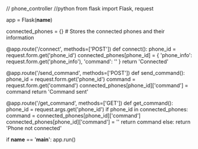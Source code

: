 // phone_controller
//python
from flask import Flask, request

app = Flask(__name__)

connected_phones = {}  # Stores the connected phones and their information


@app.route('/connect', methods=['POST'])
def connect():
    phone_id = request.form.get('phone_id')
    connected_phones[phone_id] = {
        'phone_info': request.form.get('phone_info'),
        'command': ''
    }
    return 'Connected'


@app.route('/send_command', methods=['POST'])
def send_command():
    phone_id = request.form.get('phone_id')
    command = request.form.get('command')
    connected_phones[phone_id]['command'] = command
    return 'Command sent'


@app.route('/get_command', methods=['GET'])
def get_command():
    phone_id = request.args.get('phone_id')
    if phone_id in connected_phones:
        command = connected_phones[phone_id]['command']
        connected_phones[phone_id]['command'] = ''
        return command
    else:
        return 'Phone not connected'


if __name__ == '__main__':
    app.run()
